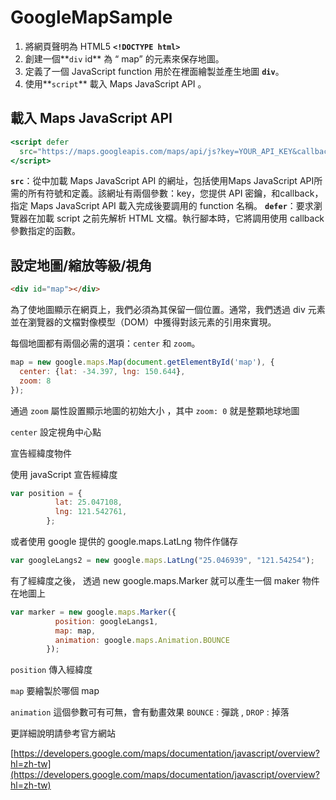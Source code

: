 # GoogleMapSample

1. 將網頁聲明為 HTML5 **`<!DOCTYPE html>`**
2. 創建一個**`div`  id** 為 “ map” 的元素來保存地圖。
3. 定義了一個 JavaScript function 用於在裡面繪製並產生地圖 **`div`**。
4. 使用**`script`** 載入 Maps JavaScript API 。

## 載入 Maps JavaScript API

```jsx
<script defer
  src="https://maps.googleapis.com/maps/api/js?key=YOUR_API_KEY&callback=initMap">
</script>
```

**`src`**：從中加載 Maps JavaScript API 的網址，包括使用Maps JavaScript API所需的所有符號和定義。該網址有兩個參數：key，您提供 API 密鑰，和callback，指定 Maps JavaScript API 載入完成後要調用的 function 名稱。
**`defer`**：要求瀏覽器在加載 script 之前先解析 HTML 文檔。執行腳本時，它將調用使用 callback 參數指定的函數。

## 設定地圖/縮放等級/視角

```html
<div id="map"></div>
```

為了使地圖顯示在網頁上，我們必須為其保留一個位置。通常，我們透過 div 元素並在瀏覽器的文檔對像模型（DOM）中獲得對該元素的引用來實現。

每個地圖都有兩個必需的選項：`center` 和 `zoom`。

```jsx
map = new google.maps.Map(document.getElementById('map'), {
  center: {lat: -34.397, lng: 150.644},
  zoom: 8
});
```

通過 `zoom` 屬性設置顯示地圖的初始大小 ，其中 `zoom: 0` 就是整顆地球地圖

`center` 設定視角中心點

宣告經緯度物件

使用 javaScript 宣告經緯度

```jsx
var position = {
          lat: 25.047108,
          lng: 121.542761,
        };
```

或者使用 google 提供的 google.maps.LatLng 物件作儲存

```jsx
var googleLangs2 = new google.maps.LatLng("25.046939", "121.54254");
```

有了經緯度之後， 透過 new google.maps.Marker 就可以產生一個 maker 物件在地圖上

```jsx
var marker = new google.maps.Marker({
          position: googleLangs1,
          map: map,
          animation: google.maps.Animation.BOUNCE
        });
```

`position` 傳入經緯度

`map` 要繪製於哪個 map

`animation` 這個參數可有可無，會有動畫效果 `BOUNCE` : 彈跳 , `DROP` : 掉落

更詳細說明請參考官方網站

[https://developers.google.com/maps/documentation/javascript/overview?hl=zh-tw](https://developers.google.com/maps/documentation/javascript/overview?hl=zh-tw)